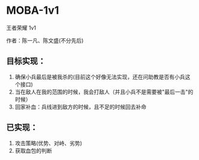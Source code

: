 # MOBA-1v1
王者荣耀 1v1

作者：陈一凡、陈文盛(不分先后)

## 目标实现：
1. 确保小兵最后是被我杀的(目前这个好像无法实现，还在问助教是否有小兵这个接口)
2. 当在敌人在我的范围的时候，我会打敌人（并且小兵不是需要被"最后一击"的时候）
3. 回家补血：兵线进到敌方的时候，且不足的时候回去补命

## 已实现：
1. 攻击策略(优势、对峙、劣势)
2. 获取血包的判断
